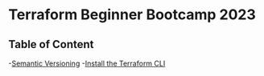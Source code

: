 # Terraform Beginner Bootcamp 2023

## Table of Content

-[Semantic Versioning](#semantic-versioning)
-[Install the Terraform CLI](#install-the-terraform-cli)